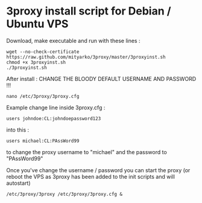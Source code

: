 3proxy install script for Debian / Ubuntu VPS
======================================================

Download, make executable and run with these lines :

    wget --no-check-certificate https://raw.github.com/mityarko/3proxy/master/3proxyinst.sh
    chmod +x 3proxyinst.sh
    ./3proxyinst.sh

After install : CHANGE THE BLOODY DEFAULT USERNAME AND PASSWORD !!!

    nano /etc/3proxy/3proxy.cfg
    
Example change line inside 3proxy.cfg :
    
    users johndoe:CL:johndoepassword123
    
into this :

    users michael:CL:PAssWord99
    
to change the proxy username to "michael" and the password to "PAssWord99"
    
Once you've change the username / password you can start the proxy (or reboot the VPS as 3proxy has been added to the init scripts and will autostart)

    /etc/3proxy/3proxy /etc/3proxy/3proxy.cfg &

